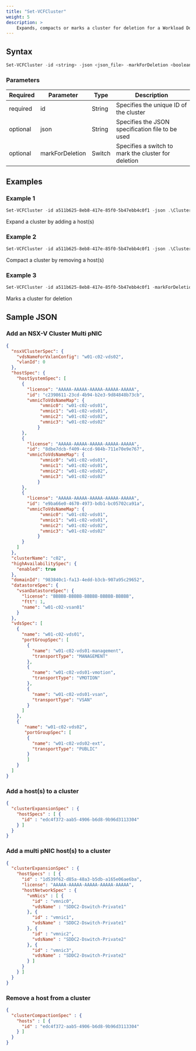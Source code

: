 ```yaml
---
title: "Set-VCFCluster"
weight: 5
description: >
    Expands, compacts or marks a cluster for deletion for a Workload Domain
---
```


## Syntax
``` powershell
Set-VCFCluster -id <string> -json <json_file> -markForDeletion <boolean>
```

### Parameters

| Required | Parameter       | Type     |  Description                                                                |
| ---------| ----------------|----------| --------------------------------------------------------------------------- |
| required | id              | String   | Specifies the unique ID of the cluster                                      | 
| optional | json            | String   | Specifies the JSON specification file to be used                            |
| optional | markForDeletion | Switch   | Specifies a switch to mark the cluster for deletion                         |


## Examples
### Example 1
``` powershell
Set-VCFCluster -id a511b625-8eb8-417e-85f0-5b47ebb4c0f1 -json .\Cluster\clusterExpansionSpec.json
```
Expand a cluster by adding a host(s)

### Example 2
``` powershell
Set-VCFCluster -id a511b625-8eb8-417e-85f0-5b47ebb4c0f1 -json .\Cluster\clusterCompactionSpec.json
```
Compact a cluster by removing a host(s)

### Example 3
``` powershell
Set-VCFCluster -id a511b625-8eb8-417e-85f0-5b47ebb4c0f1 -markForDeletion
```
Marks a cluster for deletion

## Sample JSON
### Add an NSX-V Cluster Multi pNIC
``` json
{
  "nsxVClusterSpec": {
    "vdsNameForVxlanConfig": "w01-c02-vds02",
    "vlanId": 0
  },
  "hostSpec": {
    "hostSystemSpec": [
      {
        "license": "AAAAA-AAAAA-AAAAA-AAAAA-AAAAA",
        "id": "c2398611-23cd-4b94-b2e3-9d84848b73cb",
        "vmnicToVdsNameMap": {
             "vmnic0": "w01-c02-vds01",
             "vmnic1": "w01-c02-vds01",
             "vmnic2": "w01-c02-vds02",
             "vmnic3": "w01-c02-vds02"
            }
      },
      {
        "license": "AAAAA-AAAAA-AAAAA-AAAAA-AAAAA",
        "id": "8dbe7dcb-f409-4ccd-984b-711e70e9e767",
        "vmnicToVdsNameMap": {
             "vmnic0": "w01-c02-vds01",
             "vmnic1": "w01-c02-vds01",
             "vmnic2": "w01-c02-vds02",
             "vmnic3": "w01-c02-vds02"
            }
      },
      {
        "license": "AAAAA-AAAAA-AAAAA-AAAAA-AAAAA",
        "id": "e9ba66e0-4670-4973-bdb1-bc05702ca91a",
        "vmnicToVdsNameMap": {
             "vmnic0": "w01-c02-vds01",
             "vmnic1": "w01-c02-vds01",
             "vmnic2": "w01-c02-vds02",
             "vmnic3": "w01-c02-vds02"
            }
      }
    ]
  },
  "clusterName": "c02",
  "highAvailabilitySpec": {
    "enabled": true
  },
  "domainId": "983840c1-fa13-4edd-b3cb-907a95c29652",
  "datastoreSpec": {
    "vsanDatastoreSpec": {
      "license": "BBBBB-BBBBB-BBBBB-BBBBB-BBBBB",
      "ftt": 1,
      "name": "w01-c02-vsan01"
    }
  },
  "vdsSpec": [
    {
      "name": "w01-c02-vds01",
      "portGroupSpec": [
        {
          "name": "w01-c02-vds01-management",
          "transportType": "MANAGEMENT"
        },
        {
          "name": "w01-c02-vds01-vmotion",
          "transportType": "VMOTION"
        },
        {
          "name": "w01-c02-vds01-vsan",
          "transportType": "VSAN"
        }
      ]
    },
    {
       "name": "w01-c02-vds02",
       "portGroupSpec": [
        {
          "name": "w01-c02-vds02-ext",
          "transportType": "PUBLIC"
        }
        ]
    }
  ]
}
```

### Add a host(s) to a cluster
``` json
{
  "clusterExpansionSpec" : {
    "hostSpecs" : [ {
      "id" : "edc4f372-aab5-4906-b6d8-9b96d3113304"
    } ]
  }
}
```

### Add a multi pNIC host(s) to a cluster
``` json
{
  "clusterExpansionSpec" : {
    "hostSpecs" : [ {
      "id" : "1d539f62-d85a-48a3-b5db-a165e06ae6ba",
      "license": "AAAAA-AAAAA-AAAAA-AAAAA-AAAAA",
      "hostNetworkSpec" : {
        "vmNics" : [ {
          "id" : "vmnic0",
          "vdsName" : "SDDC2-Dswitch-Private1"
        }, {
          "id" : "vmnic1",
          "vdsName" : "SDDC2-Dswitch-Private1"
        }, {
          "id" : "vmnic2",
          "vdsName" : "SDDC2-Dswitch-Private2"
        }, {
          "id" : "vmnic3",
          "vdsName" : "SDDC2-Dswitch-Private2"
        } ]
      }
    } ]
  }
}
```

### Remove a host from a cluster
``` json
{
  "clusterCompactionSpec" : {
    "hosts" : [ {
      "id" : "edc4f372-aab5-4906-b6d8-9b96d3113304"
    } ]
  }
}
```